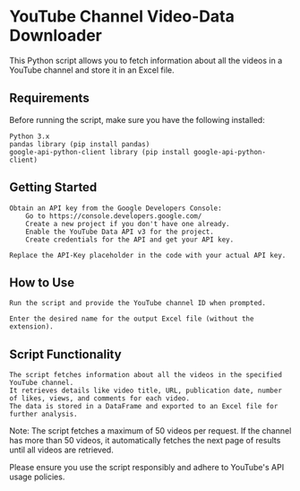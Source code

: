 # YouTube Channel Video-Data Downloader

This Python script allows you to fetch information about all the videos in a YouTube channel and store it in an Excel file.
## Requirements

Before running the script, make sure you have the following installed:

    Python 3.x
    pandas library (pip install pandas)
    google-api-python-client library (pip install google-api-python-client)

## Getting Started

    Obtain an API key from the Google Developers Console:
        Go to https://console.developers.google.com/
        Create a new project if you don't have one already.
        Enable the YouTube Data API v3 for the project.
        Create credentials for the API and get your API key.

    Replace the API-Key placeholder in the code with your actual API key.

## How to Use

    Run the script and provide the YouTube channel ID when prompted.

    Enter the desired name for the output Excel file (without the extension).

## Script Functionality

    The script fetches information about all the videos in the specified YouTube channel.
    It retrieves details like video title, URL, publication date, number of likes, views, and comments for each video.
    The data is stored in a DataFrame and exported to an Excel file for further analysis.

Note: The script fetches a maximum of 50 videos per request. If the channel has more than 50 videos, it automatically fetches the next page of results until all videos are retrieved.

Please ensure you use the script responsibly and adhere to YouTube's API usage policies.
